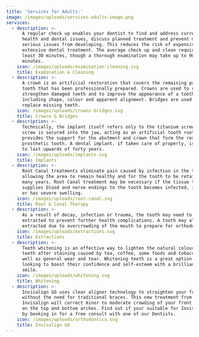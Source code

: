 ```yaml
---
title: 'Services for Adults:'
image: /images/uploads/services-adults-image.png
services:
  - description: >-
      A regular check up enables your dentist to find and address current oral
      health and dental issues, discuss planned treatment and prevent more
      serious issues from developing. This reduces the risk of expensive or
      extensive dental treatment. The average check up and clean requires at
      least 30 minutes, though a thorough examination may take up to 90
      minutes. 
    icon: /images/uploads/examination-cleaning.svg
    title: Examination & Cleaning
  - description: >-
      A crown is an artificial restoration that covers the remaining part of a
      tooth that has been professionally prepared. Crowns are used to repair and
      strengthen damaged teeth and to improve the appearance of a tooth
      including shape, colour and apparent alignment. Bridges are used to
      replace missing teeth. 
    icon: /images/uploads/crowns-bridges.svg
    title: Crowns & Bridges
  - description: >-
      Technically, the implant itself refers only to the titanium screw. This
      screw is secured into the jaw, acting as an artificial tooth root. This
      provides the support for the abutment and crown that form the rest of the
      prosthetic tooth. A dental implant, if taken care of properly, is expected
      to last upwards of forty years.
    icon: /images/uploads/implants.svg
    title: Implants
  - description: >-
      Root Canal treatments eliminate pain caused by infection in the tooth,
      allowing the area to remain healthy and for the tooth to be retained for
      many years. Root Canal treatment may be necessary if the tissue that
      supplies blood and nerve endings to the tooth becomes infected, inflamed
      or has severe swelling.
    icon: /images/uploads/root-canal.svg
    title: Root & Canal Therapy
  - description: >-
      As a result of decay, infection or trauma, the tooth may need to be
      extracted to prevent further health complications. A tooth may also be
      extracted due to overcrowding of the mouth to prepare for orthodontics.
    icon: /images/uploads/extractions.svg
    title: Extractions
  - description: >-
      Teeth whitening is an effective way to lighten the natural colour of the
      teeth after staining caused by tea, coffee, some foods and tobacco; as
      well as general wear and tear. Whitening teeth is a great option for those
      looking to boost their confidence and self-esteem with a brilliant, white
      smile. 
    icon: /images/uploads/whitening.svg
    title: Whitening
  - description: >-
      Invisalign GO uses clear aligner technology to straighten your front teeth
      without the need for traditional braces. This new treatment from
      Invisalign will correct minor to moderate crowding of your front 8 teeth
      on the top and bottom arches. Find out if your suitable for Invisalign GO
      by booking in for a free consult with one of our Dentists.
    icon: /images/uploads/orthodontics.svg
    title: Invisalign GO
---
```


